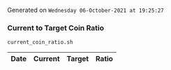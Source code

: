 Generated on `Wednesday 06-October-2021 at 19:25:27`

### Current to Target Coin Ratio
`current_coin_ratio.sh`

Date|Current|Target|Ratio
---|---|---|---
